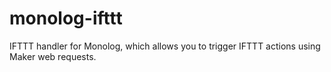 # monolog-ifttt
IFTTT handler for Monolog, which allows you to trigger IFTTT actions using Maker web requests.
